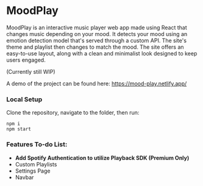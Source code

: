 # MoodPlay

MoodPlay is an interactive music player web app made using React that changes music depending on your mood. It detects your mood using an emotion detection model that's  served through a custom API. The site's theme and playlist then changes to match the mood. The site offers an easy-to-use layout, along with a clean and minimalist look designed to keep users engaged.  

(Currently still WIP)

A demo of the project can be found here: https://mood-play.netlify.app/

### Local Setup
Clone the repository, navigate to the folder, then run:
```
npm i
npm start
```


### Features To-do List:
- **Add Spotify Authentication to utilize Playback SDK  (Premium Only)**
- Custom Playlists
- Settings Page
- Navbar
